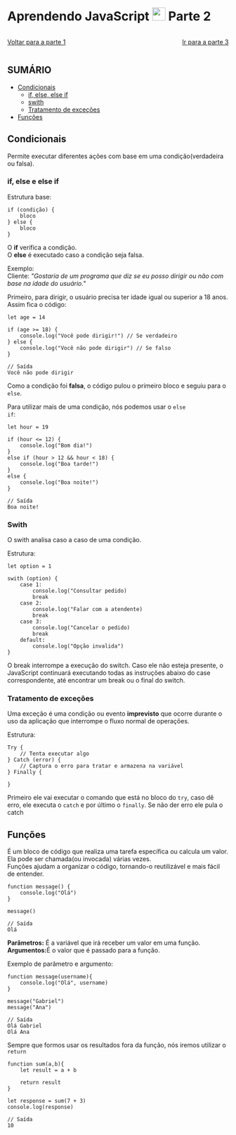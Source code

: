 # Aprendendo JavaScript <img width="30rem" src="https://cdn.jsdelivr.net/gh/devicons/devicon@latest/icons/javascript/javascript-plain.svg"/> Parte 2 

<span style="display:flex; justify-content:space-between;">

[Voltar para a parte 1](../README.md)

[Ir para a parte 3](./parte-3.md)

</span>

## SUMÁRIO
- [Condicionais](#condicionais)
    - [if, else, else if](#if-else-e-else-if)
    - [swith](#swith)
    - [Tratamento de exceções](#tratamento-de-exceções)
- [Funções](#funções)

## Condicionais
Permite executar diferentes ações com base em uma condição(verdadeira ou falsa).


### if, else e else if
Estrutura base:

    if (condição) {
        bloco
    } else {
        bloco
    }

O <strong>if</strong> verifica a condição.<br>
O <strong>else</strong> é executado caso a condição seja falsa.

Exemplo:<br>
Cliente: <i>"Gostaria de um programa que diz se eu posso dirigir ou não com base na idade do usuário."</i>

Primeiro, para dirigir, o usuário precisa ter idade igual ou superior a 18 anos. Assim fica o código:

    let age = 14

    if (age >= 18) {
        console.log("Você pode dirigir!") // Se verdadeiro
    } else {
        console.log("Você não pode dirigir") // Se falso
    }

    // Saída
    Você não pode dirigir

Como a condição foi <strong>falsa</strong>, o código pulou o primeiro bloco e seguiu para o <code>else</code>.

Para utilizar mais de uma condição, nós podemos usar o <code>else if</code>:

    let hour = 19

    if (hour <= 12) {
        console.log("Bom dia!")
    } 
    else if (hour > 12 && hour < 18) {
        console.log("Boa tarde!")
    } 
    else {
        console.log("Boa noite!")
    }

    // Saída
    Boa noite!


### Swith
O swith analisa caso a caso de uma condição.

Estrutura:

    let option = 1

    swith (option) {
        case 1:
            console.log("Consultar pedido)
            break
        case 2:
            console.log("Falar com a atendente)
            break
        case 3:
            console.log("Cancelar o pedido)
            break
        default:
            console.log("Opção invalida")
    }

O break interrompe a execução do switch. Caso ele não esteja presente, o JavaScript continuará executando todas as instruções abaixo do case correspondente, até encontrar um break ou o final do switch.

### Tratamento de exceções
Uma exceção é uma condição ou evento <strong>imprevisto</strong> que ocorre durante o uso da aplicação que interrompe o fluxo normal de operações.

Estrutura:

    Try {
        // Tenta executar algo
    } Catch (error) {
        // Captura o erro para tratar e armazena na variável
    } Finally {
        
    }

Primeiro ele vai executar o comando que está no bloco do <code>try</code>, caso dê erro, ele executa o <code>catch</code> e por último o <code>finally</code>. Se não der erro ele pula o catch

## Funções
É um bloco de código que realiza uma tarefa específica ou calcula um valor.<br>
Ela pode ser chamada(ou invocada) várias vezes.<br>
Funções ajudam a organizar o código, tornando-o reutilizável e mais fácil de entender.

    function message() {
        console.log("Olá")
    }

    message()

    // Saída
    Olá

<strong>Parâmetros:</strong> É a variável que irá receber um valor em uma função.<br>
<strong>Argumentos:</strong>É o valor que é passado para a função.

Exemplo de parâmetro e argumento:

    function message(username){
        console.log("Olá", username)
    }

    message("Gabriel")
    message("Ana")

    // Saída
    Olá Gabriel
    Olá Ana

Sempre que formos usar os resultados fora da função, nós iremos utilizar o <code>return</code>

    function sum(a,b){
        let result = a + b

        return result
    }

    let response = sum(7 + 3)
    console.log(response)

    // Saída
    10

